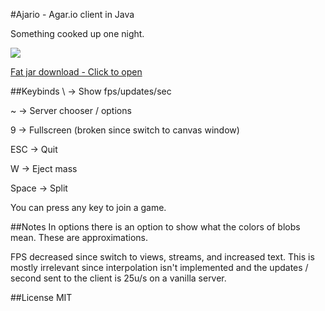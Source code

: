 #Ajario - Agar.io client in Java

Something cooked up one night.

![](http://i.imgur.com/dR3iFGU.jpg)

[Fat jar download - Click to open](./ajario.jar)

##Keybinds
\ -> Show fps/updates/sec

~ -> Server chooser / options

9 -> Fullscreen (broken since switch to canvas window)

ESC -> Quit

W -> Eject mass

Space -> Split

You can press any key to join a game.

##Notes
In options there is an option to show what the colors of blobs mean. These are approximations.

FPS decreased since switch to views, streams, and increased text. This is mostly irrelevant since interpolation isn't implemented
and the updates / second sent to the client is 25u/s on a vanilla server.


##License
MIT